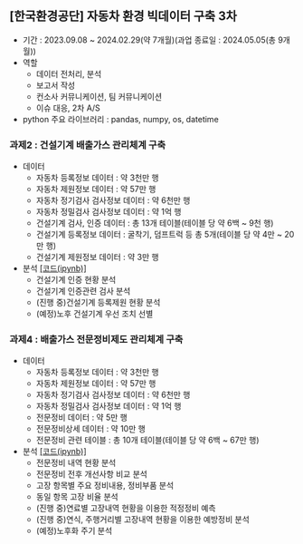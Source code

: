 ## [한국환경공단] 자동차 환경 빅데이터 구축 3차
- 기간 : 2023.09.08 ~ 2024.02.29(약 7개월)(과업 종료일 : 2024.05.05(총 9개월))
- 역할
  - 데이터 전처리, 분석
  - 보고서 작성
  - 컨소사 커뮤니케이션, 팀 커뮤니케이션
  - 이슈 대응, 2차 A/S
- python 주요 라이브러리 : pandas, numpy, os, datetime
### 과제2 : 건설기계 배출가스 관리체계 구축
- 데이터
  - 자동차 등록정보 데이터 : 약 3천만 행
  - 자동차 제원정보 데이터 : 약 57만 행
  - 자동차 정기검사 검사정보 데이터 : 약 6천만 행
  - 자동차 정밀검사 검사정보 데이터 : 약 1억 행
  - 건설기계 검사, 인증 데이터 : 총 13개 테이블(테이블 당 약 6백 ~ 9천 행)
  - 건설기계 등록정보 데이터 : 굴착기, 덤프트럭 등 총 5개(테이블 당 약 4만 ~ 20만 행)
  - 건설기계 제원정보 데이터 : 약 3만 행
- 분석 [[코드(ipynb)]](https://github.com/kbjung/wabotech/blob/main/processing/car_big_data3/an/big3_BD02.ipynb)
  - 건설기계 인증 현황 분석
  - 건설기계 인증관련 검사 분석
  - (진행 중)건설기계 등록제원 현황 분석
  - (예정)노후 건설기계 우선 조치 선별
### 과제4 : 배출가스 전문정비제도 관리체계 구축
- 데이터
  - 자동차 등록정보 데이터 : 약 3천만 행
  - 자동차 제원정보 데이터 : 약 57만 행
  - 자동차 정기검사 검사정보 데이터 : 약 6천만 행
  - 자동차 정밀검사 검사정보 데이터 : 약 1억 행
  - 전문정비 데이터 : 약 5만 행
  - 전문정비상세 데이터 : 약 10만 행
  - 전문정비 관련 테이블 : 총 10개 테이블(테이블 당 약 6백 ~ 67만 행)
- 분석 [[코드(ipynb)]](https://github.com/kbjung/wabotech/blob/main/processing/car_big_data3/an/big3_BD04.ipynb)
  - 전문정비 내역 현황 분석
  - 전문정비 전후 개선사항 비교 분석
  - 고장 항목별 주요 정비내용, 정비부품 분석
  - 동일 항목 고장 비율 분석
  - (진행 중)연료별 고장내역 현황을 이용한 적정정비 예측
  - (진행 중)연식, 주행거리별 고장내역 현황을 이용한 예방정비 분석
  - (예정)노후화 주기 분석
